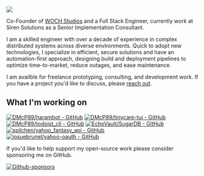 <div class="profile-container">
<img src="https://avatars.githubusercontent.com/u/4146149?v=4" class="profile-image" style="display: flex;"/>
<p class="profile-text">Co-Founder of <a href="https://www.wochstudios.com/">WOCH Studios</a> and a Full Stack Engineer, currently work at Siren Solutions as a Senior Implementation Consultant. 
</div>

I am a skilled engineer with over a decade of experience in complex distributed systems across diverse environments. Quick to adopt new technologies, I specialize in efficient, secure solutions and have an automation-first approach, designing build and deployment pipelines to optimize time-to-market, reduce outages, and ease maintenance. 

I am availble for freelance prototyping, consulting, and development work. If you have a project you'd like to discuss, please [reach out](mailto:davemcpherson@wochstudios.com).

## What I'm working on
[![DMcP89/harambot - GitHub](https://gh-card.dev/repos/DMcP89/harambot.svg)](https://github.com/DMcP89/harambot) [![DMcP89/tinycare-tui - GitHub](https://gh-card.dev/repos/DMcP89/tinycare-tui.svg)](https://github.com/DMcP89/tinycare-tui) 
[![DMcP89/todoist_cli - GitHub](https://gh-card.dev/repos/DMcP89/todoist_cli.svg)](https://github.com/DMcP89/todoist_cli) [![EchoVault/SugarDB - GitHub](https://gh-card.dev/repos/EchoVault/SugarDB.svg)](https://github.com/EchoVault/SugarDB) 
[![spilchen/yahoo_fantasy_api - GitHub](https://gh-card.dev/repos/spilchen/yahoo_fantasy_api.svg)](https://github.com/spilchen/yahoo_fantasy_api) [![josuebrunel/yahoo-oauth - GitHub](https://gh-card.dev/repos/josuebrunel/yahoo-oauth.svg)](https://github.com/josuebrunel/yahoo-oauth) 

If you'd like to help support my open-source work please consider sponsoring me on GitHub.</p>
[![Github-sponsors](https://img.shields.io/badge/sponsor-30363D?style=for-the-badge&logo=GitHub-Sponsors&logoColor=#EA4AAA)](https://github.com/sponsors/DMcP89)
